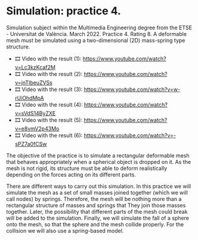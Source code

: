﻿# Simulation: practice 4.

 Simulation subject within the Multimedia Engineering degree from the ETSE - Universitat de València. March 2022. Practice 4. Rating 8. A deformable mesh must be simulated using a two-dimensional (2D) mass-spring type structure.

 - 🎞️ Video with the result (1): https://www.youtube.com/watch?v=Lc3kzKcaf2M
 - 🎞️ Video with the result (2): https://www.youtube.com/watch?v=jnTIbeuZVSs
 - 🎞️ Video with the result (3): https://www.youtube.com/watch?v=w-rUiOhdMpA
 - 🎞️ Video with the result (4): https://www.youtube.com/watch?v=sVdS14ByZXE
 - 🎞️ Video with the result (5): https://www.youtube.com/watch?v=e8vmV2p43Mo
 - 🎞️ Video with the result (6): https://www.youtube.com/watch?v=-sPZ7a0fCSw
 
 The objective of the practice is to simulate a rectangular deformable mesh that behaves appropriately when a spherical object is dropped on it. As the mesh is not rigid, its structure must be able to deform realistically depending on the forces acting on its different parts.

There are different ways to carry out this simulation. In this practice we will simulate the mesh as a set of small masses joined together (which we will call nodes) by springs. Therefore, the mesh will be nothing more than a rectangular structure of masses and springs that
They join those masses together. Later, the possibility that different parts of the mesh could break will be added to the simulation. Finally, we will simulate the fall of a sphere onto the mesh, so that the sphere and the mesh collide properly. For the collision we will also use a spring-based model.
